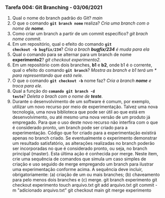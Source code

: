### Tarefa 004: Git Branching - 03/06/2021

1. Qual o nome do branch padrão do Git?
*main*
2. O que o comando **<code>git branch nome</code>** realiza?
*Cria uma branch com o nome de **nome**.*
3. Como criar um branch a partir de um commit específico?
*git brach nome commit.*
4. Em um repositório, qual o efeito do comando **<code>git checkout -b bugfix/234</code>**?
*Cria a brach **bugfix/234** é muda para ela*
5. Qual o comando para se alternar para um branch de nome **experimento2**?
*git checkout experimento2.*
6. Em um repositório com dois branches, **b1** e **b2**, onde b1 é o corrente, qual o efeito do comando **<code>git branch</code>**?
*Mostra as branch e b1 terá um * para representando que está nele.*
7. O que o comando **<code>git checkout -b</code>** nome faz?
*Cria a branch **nome** e troca para ele.*
8. Qual a função do <code>**comando git branch -d teste</code>**?
*Deleta o brach com o nome de **teste**.*
9. Durante o desenvolvimento de um software é comum, por exemplo, utilizar um novo recurso por meio de experimentação. Talvez uma nova tecnologia, uma nova biblioteca que pode ser útil ao que está em desenvolvimento, ou até mesmo uma nova versão de um produto já empregado. Para que o uso deste novo recurso não interfira com o que é considerado pronto, um branch pode ser criado para a experimentação. Código que for criado para a experimentação existirá apenas no branch criado. Se eventualmente o experimento demonstrar um resultado satisfatório, as alterações realizadas no branch poderão ser incorporadas no que é considerado pronto, ou seja, no branch principal (master). Esta última ação é conhecida por merge. Neste item, crie uma sequência de comandos que simula um caso simples de criação e uso seguido de merge empregando um branch para ilustrar uma experimentação conforme acima. A sequência deve incluir, obrigatoriamente: (a) criação de um ou mais branches; (b) chaveamento para pelo menos dois branches e (c) merge.
git branch experimento
git checkout experimento
touch arquivo.txt
git add arquivo.txt
git commit -m "adicionado arquivo.txt"
git checkout main
git merge experimento

</DIV/>
